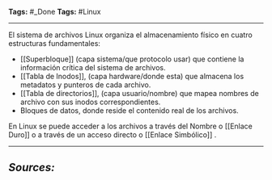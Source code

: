 **Tags:** #_Done
**Tags:** #Linux
- - -
El sistema de archivos Linux organiza el almacenamiento físico en cuatro estructuras fundamentales:
- [[Superbloque]] (capa sistema/que protocolo usar) que contiene la información crítica del sistema de archivos. 
- [[Tabla de Inodos]], (capa hardware/donde esta) que almacena los metadatos y punteros de cada archivo.
- [[Tabla de directorios]], (capa usuario/nombre) que mapea nombres de archivo con sus inodos correspondientes.
- Bloques de datos, donde reside el contenido real de los archivos.

En Linux se puede acceder a los archivos a través del Nombre o [[Enlace Duro]]  o a través de un acceso directo o [[Enlace Simbólico]] .

- - - 
## ***Sources:***